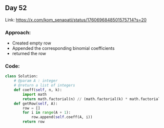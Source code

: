 ## Day 52

Link: https://x.com/kom_senapati/status/1760696848501575714?s=20

### Approach:

- Created empty row
- Appended the corresponding binomial coefficients
- returned the row

### Code:

```py
class Solution:
    # @param A : integer
    # @return a list of integers
    def coeff(self, n, k):
        import math
        return math.factorial(n) // (math.factorial(k) * math.factorial(n - k))
    def getRow(self, A):
        row = []
        for i in range(A + 1):
            row.append(self.coeff(A, i))
        return row
```
